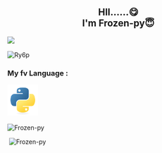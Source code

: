 <h2 align="center">HII......😋<br>I'm Frozen-py😇</h1>

<img src="![aaa](https://user-images.githubusercontent.com/88402272/136414440-4359e021-e32c-4348-90ed-e212d2b74920.jpg)
">


![Ry6p](https://user-images.githubusercontent.com/88402272/136350393-f32ca3c2-6430-407a-a7d5-1ffa41d9f913.gif) 

  <h3 align="left">My fv Language : </h3>
</a>  <a href="https://www.python.org" target="_blank"> <img src="https://raw.githubusercontent.com/devicons/devicon/master/icons/python/python-original.svg" alt="python" width="70" height="70"/> </a>

<p><img align="center" src="https://github-readme-stats.vercel.app/api/top-langs?username=Frozen-py&show_icons=true&layout=compact&theme=highcontrast" alt="Frozen-py" /></p>

<p>&nbsp;<img align="center" src="https://github-readme-stats.vercel.app/api?username=Frozen-py&show_icons=true&theme=highcontrast" alt="Frozen-py" /></p>


</details>

